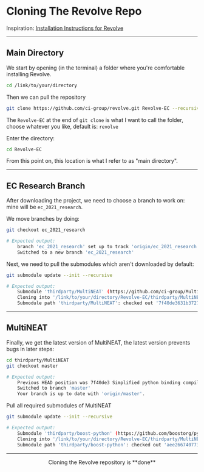 # Cloning The Revolve Repo

Inspiration: [Installation Instructions for Revolve](https://github.com/ci-group/revolve/wiki/Installation-Instructions-for-Revolve)

---

## Main Directory

We start by opening (in the terminal) a folder where you're comfortable installing Revolve.

```bash
cd /link/to/your/directory
```

Then we can pull the repository
```bash
git clone https://github.com/ci-group/revolve.git Revolve-EC --recursive
```

The `Revolve-EC` at the end of `git clone` is what I want to call the folder,
choose whatever you like, default is: `revolve`

Enter the directory:
```bash
cd Revolve-EC
```

From this point on, this location is what I refer to as "main directory".

---

## EC Research Branch

After downloading the project, we need to choose a branch to work on: <br>
mine will be `ec_2021_research`.

We move branches by doing:


```bash
git checkout ec_2021_research
```
```bash
# Expected output:
    branch 'ec_2021_research' set up to track 'origin/ec_2021_research'.
    Switched to a new branch 'ec_2021_research'
```

Next, we need to pull the submodules which aren't downloaded by default:

```bash
git submodule update --init --recursive
```
```bash
# Expected output:
    Submodule 'thirdparty/MultiNEAT' (https://github.com/ci-group/MultiNEAT.git) registered for path 'thirdparty/MultiNEAT'
    Cloning into '/link/to/your/directory/Revolve-EC/thirdparty/MultiNEAT'...
    Submodule path 'thirdparty/MultiNEAT': checked out '7f40de3631b37270c73f367eb41456d3f1b09be5'
```

---

## MultiNEAT
Finally, we get the latest version of MultiNEAT, the latest version prevents bugs in later steps:
```bash
cd thirdparty/MultiNEAT
git checkout master
```

```bash
# Expected output:
    Previous HEAD position was 7f40de3 Simplified python binding compilation
    Switched to branch 'master'
    Your branch is up to date with 'origin/master'.
```

Pull all required submodules of MultiNEAT
```bash
git submodule update --init --recursive
```
```bash
# Expected output:
    Submodule 'thirdparty/boost-python' (https://github.com/boostorg/python) registered for path 'thirdparty/boost-python'
    Cloning into '/link/to/your/directory/Revolve-EC/thirdparty/MultiNEAT/thirdparty/boost-python'...
    Submodule path 'thirdparty/boost-python': checked out 'aee2667407736593bfbc81836e64d9d743d10481'
```

---

<center>
   Cloning the Revolve repository is **done**
</center>
